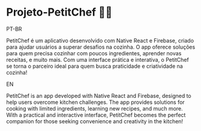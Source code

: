 # Projeto-PetitChef 👨‍🍳

PT-BR

PetitChef é um aplicativo desenvolvido com Native React e Firebase, criado para ajudar usuários a superar desafios na cozinha. O app oferece soluções para quem precisa cozinhar com poucos ingredientes, aprender novas receitas, e muito mais. Com uma interface prática e interativa, o PetitChef se torna o parceiro ideal para quem busca praticidade e criatividade na cozinha!

EN

PetitChef is an app developed with Native React and Firebase, designed to help users overcome kitchen challenges. The app provides solutions for cooking with limited ingredients, learning new recipes, and much more. With a practical and interactive interface, PetitChef becomes the perfect companion for those seeking convenience and creativity in the kitchen!

